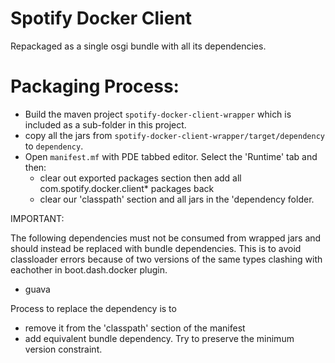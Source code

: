 Spotify Docker Client
=====================

Repackaged as a single osgi bundle with all its dependencies.

Packaging Process:
==================

- Build the maven project `spotify-docker-client-wrapper` which is included as a sub-folder in this project.
- copy all the jars from `spotify-docker-client-wrapper/target/dependency` to `dependency`.
- Open `manifest.mf` with PDE tabbed editor. Select the 'Runtime' tab and then:
   - clear out exported packages section then add all com.spotify.docker.client* packages back
   - clear our 'classpath' section and all jars in the 'dependency folder.


IMPORTANT:
   
The following dependencies must not be consumed from wrapped jars and should instead be replaced with
bundle dependencies. This is to avoid classloader errors because of two versions of the same types clashing
with eachother in boot.dash.docker plugin.

- guava 

Process to replace the dependency is to 

- remove it from the 'classpath' section of the manifest
- add equivalent bundle dependency. Try to preserve the minimum version constraint.